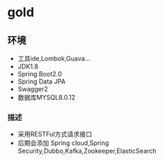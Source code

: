 # gold
##  环境

 >  
  - 工具ide,Lombok,Guava...
  - JDK1.8 
  - Spring Boot2.0
  - Spring Data JPA
  - Swagger2
  - 数据库MYSQL8.0.12

### 描述
 >
   + 采用RESTFul方式请求接口
   + 后期会添加 Spring cloud,Spring Security,Dubbo,Kafka,Zookeeper,ElasticSearch
